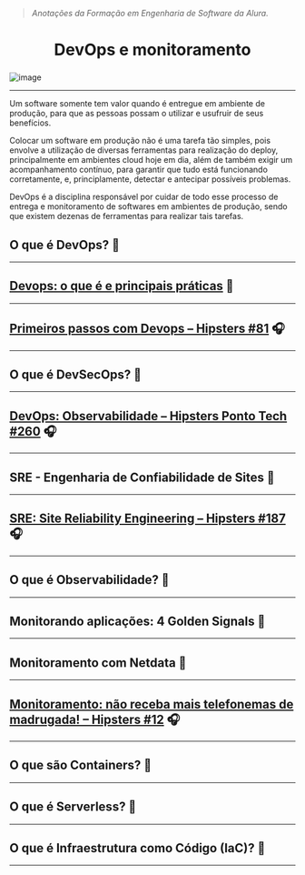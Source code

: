 > *Anotações da Formação em Engenharia de Software da Alura.*

<h1 align="center">
  DevOps e monitoramento

###

![image](https://github.com/AndreCoutinhom/devops_and_monitoring_study/assets/91290799/260e3f1a-fcbc-4668-affd-c64de4869df0)

</h1>

---

Um software somente tem valor quando é entregue em ambiente de produção, para que as pessoas possam o utilizar e usufruir de seus benefícios.

Colocar um software em produção não é uma tarefa tão simples, pois envolve a utilização de diversas ferramentas para realização do deploy, principalmente em ambientes cloud hoje em dia, além de também exigir um acompanhamento contínuo, para garantir que tudo está funcionando corretamente, e, principlamente, detectar e antecipar possíveis problemas.

DevOps é a disciplina responsável por cuidar de todo esse processo de entrega e monitoramento de softwares em ambientes de produção, sendo que existem dezenas de ferramentas para realizar tais tarefas.

## O que é DevOps? 🎥

---

## [Devops: o que é e principais práticas](https://www.alura.com.br/artigos/devops-o-que-e?_gl=1*hjtpq5*_ga*ODM1Nzk2OTUyLjE2OTgzNDc1Mjk.*_ga_1EPWSW3PCS*MTcwNjM4MDE0OS4xNzEuMS4xNzA2Mzg2NDI3LjAuMC4w*_fplc*MDB1bHp5ZU9nTzc0OEFOcHZKOU44dzFNNEkxM0hQJTJGR2R6VlN6UCUyQjAzcU1rVVRNVEVQNzVtQXdOc1g1c3VkMVZEaUNiTlVBa3FCdVhoQkl1d3ZzRGtvMnJsSlJQVTE4UmxLbWRrZjVIR0tlTVFaWWM4ZjJWclhhMG43UHYxQSUzRCUzRA..) 📕

---

## [Primeiros passos com Devops – Hipsters #81](https://cursos.alura.com.br/extra/hipsterstech/primeiros-passos-com-devops-hipsters-81-a505) 🎧

---

## O que é DevSecOps? 🎥

---

## [DevOps: Observabilidade – Hipsters Ponto Tech #260](https://cursos.alura.com.br/extra/hipsterstech/devops-observabilidade-hipsters-ponto-tech-260-a1052) 🎧

---

## SRE - Engenharia de Confiabilidade de Sites 🎥

---

## [SRE: Site Reliability Engineering – Hipsters #187](https://cursos.alura.com.br/extra/hipsterstech/sre-site-reliability-engineering-hipsters-187-a374) 🎧

---

## O que é Observabilidade? 🎥

---

## Monitorando aplicações: 4 Golden Signals 🎥

---

## Monitoramento com Netdata 🎥

---

## [Monitoramento: não receba mais telefonemas de madrugada! – Hipsters #12](https://cursos.alura.com.br/extra/hipsterstech/monitoramento-nao-receba-mais-telefonemas-de-madrugada-hipsters-12-a574) 🎧

---

## O que são Containers? 🎥

---

## O que é Serverless? 🎥

---

## O que é Infraestrutura como Código (IaC)? 🎥

---
